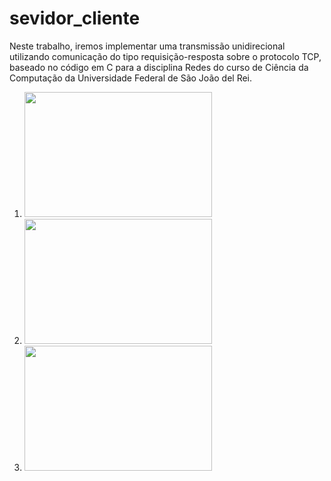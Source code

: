 # sevidor_cliente

Neste trabalho, iremos implementar uma transmissão unidirecional utilizando comunicação do tipo requisição-resposta sobre o protocolo TCP, baseado no código em C para a disciplina Redes do curso de Ciência da Computação da Universidade Federal de São João del Rei.

1. <img src="https://github.com/nojirilucas/sevidor_cliente/assets/103136574/7d4e4814-2b6e-4144-b424-747d139f8d52" width="300" height="200">
2. <img src="https://github.com/nojirilucas/sevidor_cliente/assets/103136574/203f6f6c-ecc2-4b69-aeed-7f0be9a744ea" width="300" height="200">
3. <img src="https://github.com/nojirilucas/sevidor_cliente/assets/103136574/e3e48941-6887-4fcb-a3cb-511be8013b59" width="300" height="200">

